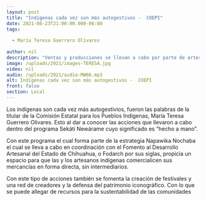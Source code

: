 ```yaml
---
layout: post
title: "Indígenas cada vez son más autogestivos -  COEPI"
date: 2021-06-23T21:00:00.000-06:00
tags:
  
  - María Teresa Guerrero Olivares
  
author: nil
description: "Ventas y producciones se llevan a cabo por parte de artesanos."
image: /uploads/2021/images-TERESA.jpg
video: nil
audio: /uploads/2021/audio-MW06.mp3
alt: Indígenas cada vez son más autogestivos -  COEPI
front: false
section: Local
---
```


Los indígenas son cada vez más autogestivios, fueron las palabras de la titular de la Comisión Estatal para los Pueblos Indígenas, María Teresa Guerrero Olivares. Esto al dar a conocer las acciones que llevaron a cabo dentro del programa Sekáti Newárame cuyo significado es “hecho a mano”. 

Con este programa el cual forma parte de la estrategia Napawika Nochaba el cual se lleva a cabo en coordinación con el Fomento al Desarrollo Artesanal del Estado de Chihuahua, o Fodarch por sus siglas, propicia un espacio para que las y los artesanos indígenas comercialicen sus mercancías en forma directa, sin intermediarios.

Con este tipo de acciones también se fomenta la creación de festivales y una red de creadores y la defensa del patrimonio iconográfico. Con lo que se puede allegar de recursos para la sustentabilidad de las comunidades
